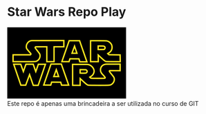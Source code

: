 # Star Wars Repo Play
![Logo](./275px-Star_Wars_Logo.svg.png)<br />
Este repo é apenas uma brincadeira a ser utilizada no curso de GIT